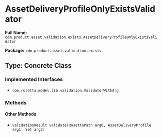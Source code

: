 # AssetDeliveryProfileOnlyExistsValidator

**Full Name:** `cdm.product.asset.validation.exists.AssetDeliveryProfileOnlyExistsValidator`

**Package:** `cdm.product.asset.validation.exists`

## Type: Concrete Class

### Implemented Interfaces

- `com.rosetta.model.lib.validation.ValidatorWithArg`

### Methods

#### Other Methods

- `ValidationResult validate(RosettaPath arg0, AssetDeliveryProfile arg1, Set arg2)`

